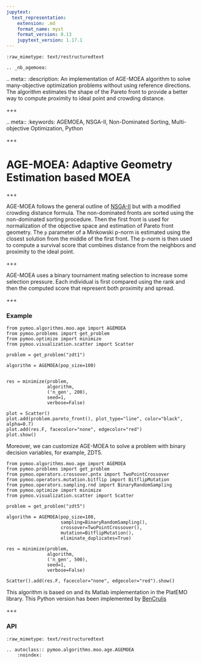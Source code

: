```yaml
---
jupytext:
  text_representation:
    extension: .md
    format_name: myst
    format_version: 0.13
    jupytext_version: 1.17.1
---
```


```{raw-cell}
:raw_mimetype: text/restructuredtext

.. _nb_agemoea:
```

.. meta::
   :description: An implementation of AGE-MOEA algorithm to solve many-objective optimization problems without using reference directions. The algorithm estimates the shape of the Pareto front to provide a better way to compute proximity to ideal point and crowding distance.

+++

.. meta::
   :keywords: AGEMOEA, NSGA-II, Non-Dominated Sorting, Multi-objective Optimization, Python

+++

# AGE-MOEA: Adaptive Geometry Estimation based MOEA

+++

AGE-MOEA <cite data-cite="agemoea"></cite> follows the general
outline of [NSGA-II](../moo/nsga2.ipynb) but with a modified crowding distance formula. The non-dominated fronts are sorted using the non-dominated sorting procedure. Then the first front is used for normalization of the objective space and estimation of Pareto front geometry. The `p` parameter of a Minkowski p-norm is estimated using the closest solution from the middle of the first front. The p-norm is then used to compute a survival score that combines distance from the neighbors and proximity to the ideal point.

+++

AGE-MOEA uses a binary tournament mating selection to increase some selection pressure. Each individual is first compared using the rank and then the computed score that represent both proximity and spread.

+++

### Example

```{code-cell} ipython3
from pymoo.algorithms.moo.age import AGEMOEA
from pymoo.problems import get_problem
from pymoo.optimize import minimize
from pymoo.visualization.scatter import Scatter

problem = get_problem("zdt1")

algorithm = AGEMOEA(pop_size=100)


res = minimize(problem,
               algorithm,
               ('n_gen', 200),
               seed=1,
               verbose=False)

plot = Scatter()
plot.add(problem.pareto_front(), plot_type="line", color="black", alpha=0.7)
plot.add(res.F, facecolor="none", edgecolor="red")
plot.show()
```

Moreover, we can customize AGE-MOEA to solve a problem with binary decision variables, for example, ZDT5.

```{code-cell} ipython3
from pymoo.algorithms.moo.age import AGEMOEA
from pymoo.problems import get_problem
from pymoo.operators.crossover.pntx import TwoPointCrossover
from pymoo.operators.mutation.bitflip import BitflipMutation
from pymoo.operators.sampling.rnd import BinaryRandomSampling
from pymoo.optimize import minimize
from pymoo.visualization.scatter import Scatter

problem = get_problem("zdt5")

algorithm = AGEMOEA(pop_size=100,
                    sampling=BinaryRandomSampling(),
                    crossover=TwoPointCrossover(),
                    mutation=BitflipMutation(),
                    eliminate_duplicates=True)

res = minimize(problem,
               algorithm,
               ('n_gen', 500),
               seed=1,
               verbose=False)

Scatter().add(res.F, facecolor="none", edgecolor="red").show()
```

This algorithm is based on <cite data-cite="agemoea"></cite> and its Matlab implementation in the PlatEMO library. This Python version has been implemented by [BenCrulis](https://github.com/BenCrulis)  

+++

### API

```{raw-cell}
:raw_mimetype: text/restructuredtext

.. autoclass:: pymoo.algorithms.moo.age.AGEMOEA
    :noindex:
```
